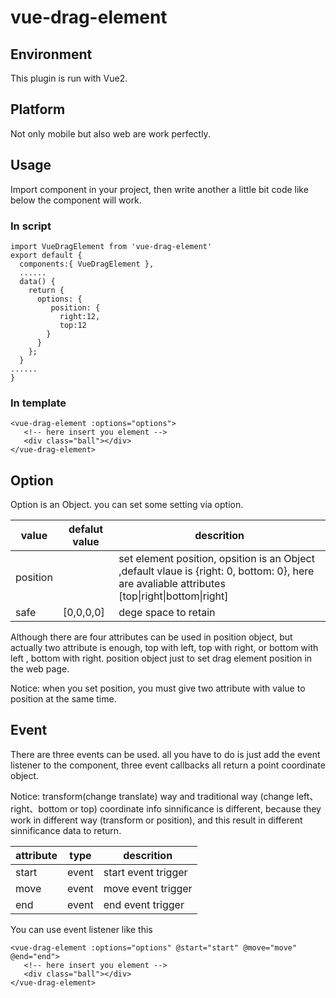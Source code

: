 # vue-drag-element

## Environment

This plugin is run with Vue2.

## Platform

Not only mobile but also web are work perfectly.

## Usage

Import component in your project, then write another a little bit code like below the component will work.

### In script

```
import VueDragElement from 'vue-drag-element'
export default {
  components:{ VueDragElement },
  ......
  data() {
    return {
      options: {
         position: {
           right:12,
           top:12
        }
      }
    };
  }
......
}
```

### In template

```vue
<vue-drag-element :options="options">
   <!-- here insert you element -->
   <div class="ball"></div>
</vue-drag-element>
```

## Option

Option is an Object. you can set some setting via option.

| value    | defalut value | descrition                                                   |
| -------- | ------------- | ------------------------------------------------------------ |
| position |               | set element position, opsition is an Object ,default vlaue is {right: 0, bottom: 0}, here are avaliable attributes [top\|right\|bottom\|right] |
| safe     | [0,0,0,0]     | dege space to retain                                         |

Although there are four attributes can be used in position object, but actually two attribute is enough, top with left, top with right, or bottom with left , bottom with right. position object just to set drag element position in the web page.

Notice:  when you set position, you must give two attribute with value to position at the same time.

## Event

There are three events can be used. all you have to do is just add the event listener to the component, three event callbacks all return a point coordinate object. 

Notice: transform(change translate) way and traditional way (change left、right、bottom or top) coordinate info sinnificance is different, because they work in different way (transform or position), and this result in different sinnificance  data to return.

| attribute | type  | descrition          |
| --------- | ----- | ------------------- |
| start     | event | start event trigger |
| move      | event | move event trigger  |
| end       | event | end event trigger   |

You can use event listener like this

```vue
<vue-drag-element :options="options" @start="start" @move="move" @end="end">
   <!-- here insert you element -->
   <div class="ball"></div>
</vue-drag-element>
```

